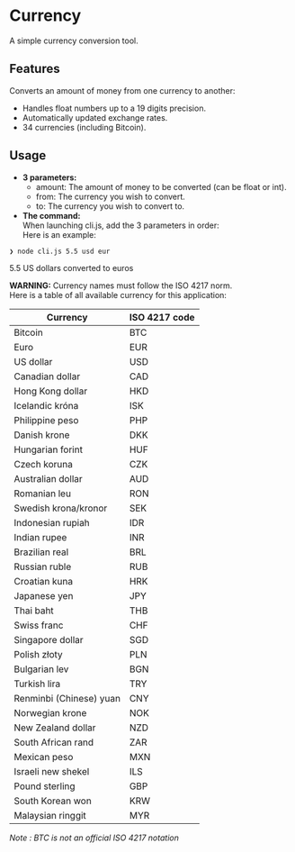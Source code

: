 # Currency

A simple currency conversion tool.  
## Features  
Converts an amount of money from one currency to another:  
* Handles float numbers up to a 19 digits precision.  
* Automatically updated exchange rates.  
* 34 currencies (including Bitcoin).  

## Usage  
* **3 parameters:**    
    * amount: The amount of money to be converted (can be float or int).  
    * from: The currency you wish to convert.  
    * to: The currency you wish to convert to.
* **The command:**  
When launching cli.js, add the 3 parameters in order:  
Here is an example:
```sh
❯ node cli.js 5.5 usd eur
```  
5.5 US dollars converted to euros  

**WARNING:** Currency names must follow the ISO 4217 norm.  
Here is a table of all available currency for this application:  

| Currency | ISO 4217 code |
|----------|------------------|
| Bitcoin | BTC |
| Euro | EUR |
| US dollar | USD |
| Canadian dollar | CAD |
| Hong Kong dollar | HKD |
| Icelandic króna | ISK |
| Philippine peso | PHP |
| Danish krone | DKK |
| Hungarian forint | HUF |
| Czech koruna | CZK |
|  Australian dollar | AUD |
| Romanian leu | RON |
| Swedish krona/kronor | SEK |
|  	Indonesian rupiah | IDR |
|  	Indian rupee | INR |
| Brazilian real | BRL |
| Russian ruble | RUB |
| Croatian kuna | HRK |
| Japanese yen | JPY |
| Thai baht | THB |
| Swiss franc | CHF |
| Singapore dollar | SGD |
| Polish złoty | PLN |
| Bulgarian lev | BGN |
| Turkish lira | TRY |
| Renminbi (Chinese) yuan | CNY |
| Norwegian krone | NOK |
|  	New Zealand dollar | NZD |
| South African rand | ZAR |
| Mexican peso | MXN |
| Israeli new shekel | ILS |
| Pound sterling | GBP |
| South Korean won | KRW |
| Malaysian ringgit | MYR |

*Note : BTC is not an official ISO 4217 notation*

